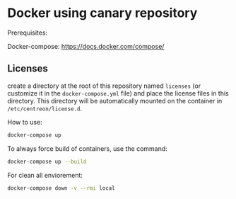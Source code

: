 Docker using canary repository
==============================

Prerequisites:

Docker-compose: <https://docs.docker.com/compose/>

Licenses
--------

create a directory at the root of this repository named `licenses` (or customize it in the `docker-compose.yml` file) and place the license files in this directory. This directory will be automatically mounted on the container in `/etc/centreon/license.d`.

How to use:

```bash
docker-compose up
```

To always force build of containers, use the command:

```bash
docker-compose up --build
```

For clean all enviorement:

```bash
docker-compose down -v --rmi local
```